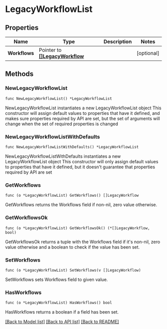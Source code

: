 # LegacyWorkflowList

## Properties

Name | Type | Description | Notes
------------ | ------------- | ------------- | -------------
**Workflows** | Pointer to [**[]LegacyWorkflow**](LegacyWorkflow.md) |  | [optional] 

## Methods

### NewLegacyWorkflowList

`func NewLegacyWorkflowList() *LegacyWorkflowList`

NewLegacyWorkflowList instantiates a new LegacyWorkflowList object
This constructor will assign default values to properties that have it defined,
and makes sure properties required by API are set, but the set of arguments
will change when the set of required properties is changed

### NewLegacyWorkflowListWithDefaults

`func NewLegacyWorkflowListWithDefaults() *LegacyWorkflowList`

NewLegacyWorkflowListWithDefaults instantiates a new LegacyWorkflowList object
This constructor will only assign default values to properties that have it defined,
but it doesn't guarantee that properties required by API are set

### GetWorkflows

`func (o *LegacyWorkflowList) GetWorkflows() []LegacyWorkflow`

GetWorkflows returns the Workflows field if non-nil, zero value otherwise.

### GetWorkflowsOk

`func (o *LegacyWorkflowList) GetWorkflowsOk() (*[]LegacyWorkflow, bool)`

GetWorkflowsOk returns a tuple with the Workflows field if it's non-nil, zero value otherwise
and a boolean to check if the value has been set.

### SetWorkflows

`func (o *LegacyWorkflowList) SetWorkflows(v []LegacyWorkflow)`

SetWorkflows sets Workflows field to given value.

### HasWorkflows

`func (o *LegacyWorkflowList) HasWorkflows() bool`

HasWorkflows returns a boolean if a field has been set.


[[Back to Model list]](../README.md#documentation-for-models) [[Back to API list]](../README.md#documentation-for-api-endpoints) [[Back to README]](../README.md)



